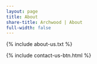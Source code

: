 ```yaml
---
layout: page
title: About
share-title: Archwood | About
full-width: false
---
```


{% include about-us.txt %}

{% include contact-us-btn.html %}